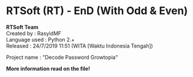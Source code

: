  # RTSoft (RT) - EnD (With Odd & Even)
  <b>RTSoft Team</b><br>
  Created by : RasyidMF<br>
  Language used : Python 2.+<br>
  Released : 24/7/2019 11:51 (WITA [Waktu Indonesia Tengah])<br>

  Project name : "Decode Password Growtopia"<br>
  
  <b>More information read on the file!</b>
